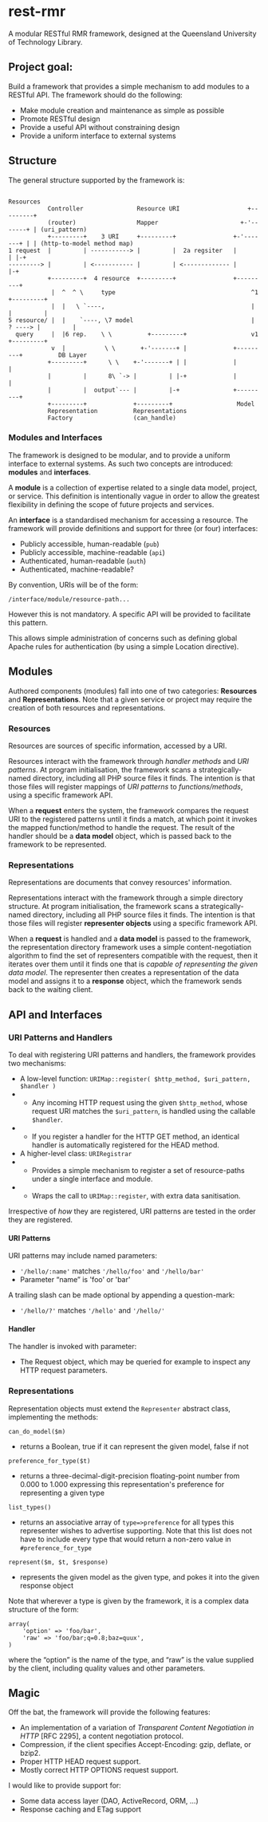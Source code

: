 rest-rmr
========

A modular RESTful RMR framework, designed at the Queensland University of
Technology Library.

Project goal:
------------
Build a framework that provides a simple mechanism to add modules to a RESTful API.
The framework should do the following:
* Make module creation and maintenance as simple as possible
* Promote RESTful design
* Provide a useful API without constraining design
* Provide a uniform interface to external systems

Structure
---------
The general structure supported by the framework is:

                                                                     Resources
               Controller               Resource URI                   +---------+
               (router)                 Mapper                       +-'-------+ | (uri_pattern)
               +---------+    3 URI     +---------+                +-'-------+ | | (http-to-model method map)
    1 request  |         | -----------> |         |  2a regsiter   |         | |-+
    ---------> |         | <----------- |         | <------------- |         |-+
               +---------+  4 resource  +---------+                +---------+
                |  ^  ^ \     type                                      ^1             +---------+
                |  |   \ `----,                                         |              |         |
    5 resource/ |  |    `----, \7 model                                 |      ? ----> |         |
      query     |  |6 rep.    \ \          +---------+                  v1             +---------+
                v  |           \ \       +-'-------+ |             +---------+          DB Layer
               +---------+      \ \    +-'-------+ | |             |         |
               |         |      8\ `-> |         | |-+             |         |
               |         |  output`--- |         |-+               +---------+
               +---------+             +---------+                  Model
               Representation          Representations
               Factory                 (can_handle)

 
### Modules and Interfaces ###
The framework is designed to be modular, and to provide a uniform interface to external systems.  As such two concepts are introduced: **modules** and **interfaces**.

A **module** is a collection of expertise related to a single data model, project, or service.  This definition is intentionally vague in order to allow the greatest flexibility in defining the scope of future projects and services.

An **interface** is a standardised mechanism for accessing a resource.  The framework will provide definitions and support for three (or four) interfaces:

* Publicly accessible, human-readable (`pub`)
* Publicly accessible, machine-readable (`api`)
* Authenticated, human-readable (`auth`)
* Authenticated, machine-readable?

By convention, URIs will be of the form:

    /interface/module/resource-path...

However this is not mandatory.  A specific API will be provided to facilitate this pattern.

This allows simple administration of concerns such as defining global Apache rules for authentication (by using a simple Location directive).

Modules
-------
Authored components (modules) fall into one of two categories: **Resources** and **Representations**.  Note that a given service or project may require the creation of both resources and representations.

### Resources ###
Resources are sources of specific information, accessed by a URI.

Resources interact with the framework through _handler methods_ and _URI patterns_.  At program initialisation, the framework scans a strategically-named directory, including all PHP source files it finds.  The intention is that those files will register mappings of _URI patterns_ to _functions/methods_, using a specific framework API.

When a **request** enters the system, the framework compares the request URI to the registered patterns until it finds a match, at which point it invokes the mapped function/method to handle the request.  The result of the handler should be a **data model** object, which is passed back to the framework to be represented.

### Representations ###
Representations are documents that convey resources' information.

Representations interact with the framework through a simple directory structure.  At program initialisation, the framework scans a strategically-named directory, including all PHP source files it finds.  The intention is that those files will register **representer objects** using a specific framework API.

When a **request** is handled and a **data model** is passed to the framework, the representation directory framework uses a simple content-negotiation algorithm to find the set of representers compatible with the request, then it iterates over them until it finds one that is _capable of representing the given data model_.  The representer then creates a representation of the data model and assigns it to a **response** object, which the framework sends back to the waiting client.

API and Interfaces
------------------

### URI Patterns and Handlers ###
To deal with registering URI patterns and handlers, the framework provides two mechanisms:

* A low-level function: `URIMap::register( $http_method, $uri_pattern, $handler )`
* * Any incoming HTTP request using  the given `$http_method`, whose request URI matches the `$uri_pattern`, is handled using the callable `$handler`.
* * If you register a handler for the HTTP GET method, an identical handler is automatically registered for the HEAD method.
* A higher-level class: `URIRegistrar`
* * Provides a simple mechanism to register a set of resource-paths under a single interface and module.
* * Wraps the call to `URIMap::register`, with extra data sanitisation.

Irrespective of _how_ they are registered, URI patterns are tested in the order they are registered.

#### URI Patterns ####
URI patterns may include named parameters:

* `'/hello/:name'` matches `'/hello/foo'` and `'/hello/bar'`
* Parameter “name” is 'foo' or 'bar'

A trailing slash can be made optional by appending a question-mark:
* `'/hello/?'` matches `'/hello'` and `'/hello/'`

#### Handler ####
The handler is invoked with parameter:

* The Request object, which may be queried for example to inspect any HTTP request parameters.

### Representations ###

Representation objects must extend the `Representer` abstract class, implementing the methods:

`can_do_model($m)`
* returns a Boolean, true if it can represent the given model, false if not

`preference_for_type($t)`
* returns a three-decimal-digit-precision floating-point number from 0.000 to 1.000 expressing this representation's preference for representing a given type

`list_types()`
* returns an associative array of `type=>preference` for all types this representer wishes to advertise supporting.  Note that this list does not have to include every type that would return a non-zero value in `#preference_for_type`

`represent($m, $t, $response)`
* represents the given model as the given type, and pokes it into the given response object

Note that wherever a type is given by the framework, it is a complex data structure of the form:

    array(
        'option' => 'foo/bar',
        'raw' => 'foo/bar;q=0.8;baz=quux',
    )

where the “option” is the name of the type, and “raw” is the value supplied by the client, including quality values and other parameters.

Magic
-----
Off the bat, the framework will provide the following features:
* An implementation of a variation of _Transparent Content Negotiation in HTTP_ \[RFC 2295\], a content negotiation protocol.
* Compression, if the client specifies Accept-Encoding: gzip, deflate, or bzip2.
* Proper HTTP HEAD request support.
* Mostly correct HTTP OPTIONS request support.

I would like to provide support for:
* Some data access layer (DAO, ActiveRecord, ORM, ...)
* Response caching and ETag support



